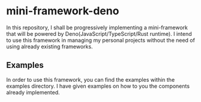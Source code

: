 # mini-framework-deno

In this repository, I shall be progressively implementing a mini-framework that
will be powered by Deno(JavaScript/TypeScript/Rust runtime). I intend to use
this framework in managing my personal projects without the need of using
already existing frameworks.

## Examples

In order to use this framework, you can find the examples within the examples
directory. I have given examples on how to you the components already
implemented.
